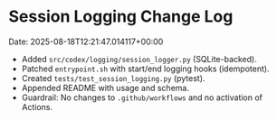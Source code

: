 # Session Logging Change Log

Date: 2025-08-18T12:21:47.014117+00:00

- Added `src/codex/logging/session_logger.py` (SQLite-backed).
- Patched `entrypoint.sh` with start/end logging hooks (idempotent).
- Created `tests/test_session_logging.py` (pytest).
- Appended README with usage and schema.
- Guardrail: No changes to `.github/workflows` and no activation of Actions.
